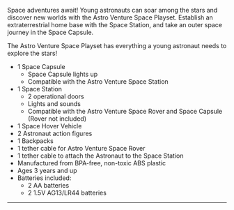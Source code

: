 Space adventures await! Young astronauts can soar among the stars and discover new worlds with the Astro Venture Space Playset. Establish an extraterrestrial home base with the Space Station, and take an outer space journey in the Space Capsule.

The Astro Venture Space Playset has everything a young astronaut needs to explore the stars!

- 1 Space Capsule
    - Space Capsule lights up
    - Compatible with the Astro Venture Space Station
- 1 Space Station
    - 2 operational doors
    - Lights and sounds
    - Compatible with the Astro Venture Space Rover and Space Capsule (Rover not included)
- 1 Space Hover Vehicle
- 2 Astronaut action figures
- 1 Backpacks
- 1 tether cable for Astro Venture Space Rover
- 1 tether cable to attach the Astronaut to the Space Station
- Manufactured from BPA-free, non-toxic ABS plastic
- Ages 3 years and up
- Batteries included:
    - 2 AA batteries
    - 2 1.5V AG13/LR44 batteries

<hr class="hr--custom-small">

<div class="unwrap" id="product-capsule"></div>

<div class="unwrap" id="product-station"></div>

<script class="load-script">
    loadContent("#product-capsule", "pml-capsule.html .content");
    loadContent("#product-station", "pml-station.html .content");
</script>